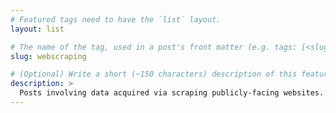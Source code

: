 ```yaml
---
# Featured tags need to have the `list` layout.
layout: list

# The name of the tag, used in a post's front matter (e.g. tags: [<slug>]).
slug: webscraping

# (Optional) Write a short (~150 characters) description of this featured tag.
description: >
  Posts involving data acquired via scraping publicly-facing websites.
---
```

